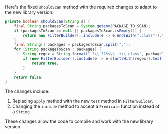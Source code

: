 Here's the fixed `shouldScan` method with the required changes to adapt to the new library version:

```java
private boolean shouldScan(String s) {
    final String packagesToScan = System.getenv(PACKAGE_TO_SCAN);
    if (packagesToScan == null || packagesToScan.isEmpty()) {
        return new FilterBuilder().include(e -> e.endsWith(".class")).test(s);
    }
    final String[] packages = packagesToScan.split(",");
    for (String packageToScan : packages) {
        String regex = String.format(".?\\.??%s\\..+\\.class", packageToScan);
        if (new FilterBuilder().include(e -> e.startsWith(regex)).test(s)) {
            return true;
        }
    }
    return false;
}
```

The changes include:

1. Replacing `apply` method with the new `test` method in `FilterBuilder`.
2. Changing the `include` method to accept a `Predicate` function instead of a `String`.

These changes allow the code to compile and work with the new library version.